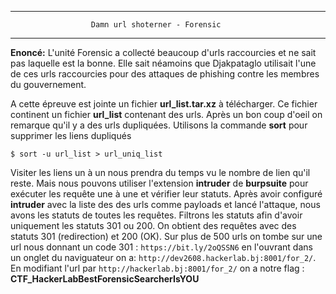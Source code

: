 ﻿
              
*****                                                              
					  Damn url shoterner - Forensic
*****
                                           
**Enoncé:** L'unité Forensic a collecté beaucoup d'urls raccourcies et ne sait pas laquelle est la bonne. Elle sait néamoins que Djakpataglo utilisait l'une de ces urls raccourcies pour des attaques de phishing contre les membres du gouvernement.

A cette épreuve est jointe un fichier **url_list.tar.xz** à télécharger. Ce fichier continent un fichier **url_list** contenant des urls. Après un bon coup d'oeil on remarque qu'il y a des urls dupliquées. Utilisons la commande **sort** pour supprimer les liens dupliqués 

    $ sort -u url_list > url_uniq_list

Visiter les liens  un à un nous prendra du temps vu le nombre de lien qu'il reste. Mais nous pouvons utiliser l'extension **intruder** de **burpsuite** pour exécuter les requête une à une et vérifier leur statuts.
Après avoir configuré **intruder** avec la liste des des urls comme payloads et lancé l'attaque, nous avons les statuts de toutes les requêtes. Filtrons les statuts afin d'avoir uniquement les statuts 301 ou 200. 
On obtient des requêtes avec des statuts 301 (redirection) et 200 (OK). Sur plus de 500 urls on tombe sur une url nous donnant un code 301 : `https://bit.ly/2oQSSN6`  en l'ouvrant dans un onglet du naviguateur on a:  `http://dev2608.hackerlab.bj:8001/for_2/`. En modifiant l'url par `http://hackerlab.bj:8001/for_2/` on a notre flag :
**CTF_HackerLabBestForensicSearcherIsYOU**
                                            
